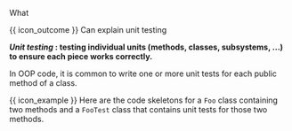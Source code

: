 <span id="title">What</span>

<span id="prereqs"></span>

<span id="outcomes">{{ icon_outcome }} Can explain unit testing</span>

<div id="body">

**_Unit testing_ : testing individual units (methods, classes, subsystems, ...) to ensure each piece works correctly.**
 
In OOP code, it is common to write one or more unit tests for each public method of a class.

<tip-box> 

{{ icon_example }} Here are the code skeletons for a `Foo` class containing two methods and a `FooTest` class that contains unit tests for those two methods.

<div class="alt-java">
  <include src="exampleTestCode-java.md" />
</div>
<div class="alt-python">
  <include src="exampleTestCode-python.md" />
</div>
</tip-box>



</div>

<div id="extras">
  <include src="resources.md" />
</div>